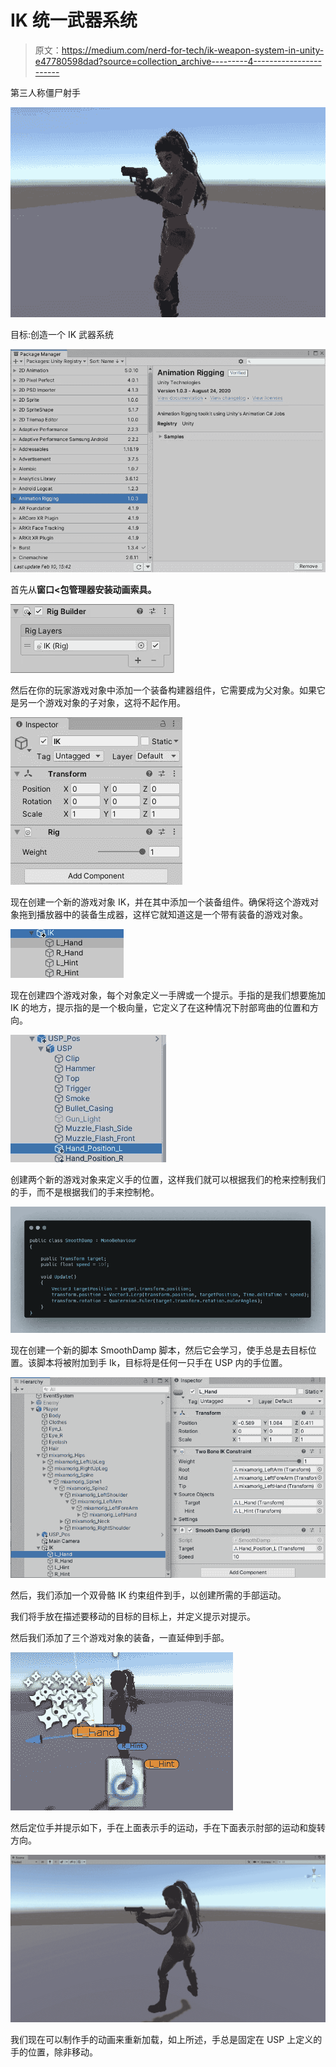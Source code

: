 # IK 统一武器系统

> 原文：<https://medium.com/nerd-for-tech/ik-weapon-system-in-unity-e47780598dad?source=collection_archive---------4----------------------->

第三人称僵尸射手

![](img/e44f5561ac5bcc231b06235267c1f054.png)

目标:创造一个 IK 武器系统

![](img/535ecb6a05314136961ec4cca7fae1c5.png)

首先从**窗口<包管理器安装动画索具。**

![](img/bfd5ff2ff00edde37c5cb8e4f8c19840.png)

然后在你的玩家游戏对象中添加一个装备构建器组件，它需要成为父对象。如果它是另一个游戏对象的子对象，这将不起作用。

![](img/1e7f2eaed7ed86e108d4ceed80bbab6e.png)

现在创建一个新的游戏对象 IK，并在其中添加一个装备组件。确保将这个游戏对象拖到播放器中的装备生成器，这样它就知道这是一个带有装备的游戏对象。

![](img/2344dbf695b14066174682c62259cac0.png)

现在创建四个游戏对象，每个对象定义一手牌或一个提示。手指的是我们想要施加 IK 的地方，提示指的是一个极向量，它定义了在这种情况下肘部弯曲的位置和方向。

![](img/0216e499d32c6f6e6d4e2bd7f9c4b14a.png)

创建两个新的游戏对象来定义手的位置，这样我们就可以根据我们的枪来控制我们的手，而不是根据我们的手来控制枪。

![](img/cd085f593566e46b8e08bf9b6ed66929.png)

现在创建一个新的脚本 SmoothDamp 脚本，然后它会学习，使手总是去目标位置。该脚本将被附加到手 Ik，目标将是任何一只手在 USP 内的手位置。

![](img/2a3ad6d1742c110e78a713e209fb4ba9.png)

然后，我们添加一个双骨骼 IK 约束组件到手，以创建所需的手部运动。

我们将手放在描述要移动的目标的目标上，并定义提示对提示。

然后我们添加了三个游戏对象的装备，一直延伸到手部。

![](img/350eec9cfacf92ca3c551daadbed46ba.png)

然后定位手并提示如下，手在上面表示手的运动，手在下面表示肘部的运动和旋转方向。

![](img/9d977041107a8089ad76b5142cab04c2.png)

我们现在可以制作手的动画来重新加载，如上所述，手总是固定在 USP 上定义的手的位置，除非移动。